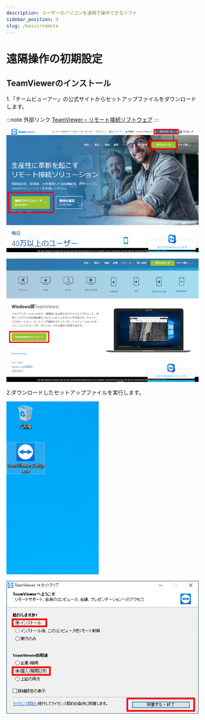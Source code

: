 ```yaml
---
description: ユーザーのパソコンを遠隔で操作できるソフト
sidebar_position: 3
slug: /basic/remote
---
```


# 遠隔操作の初期設定

## TeamViewerのインストール

1.「チームビューアー」の公式サイトからセットアップファイルをダウンロードします。

:::note 外部リンク
[TeamViewer – リモート接続ソフトウェア](https://www.teamviewer.com/ja/) 
:::

![「ダウンロード」をクリックします。](/assets/20191029_02.png)



![Windows版TeamViewerの「TEAMVIEWERをダウンロード」をクリックすると、ダウンロードがはじまります。](/assets/20191029_03.png)



2.ダウンロードしたセットアップファイルを実行します。

![ダウンロードした「TeamViewer_Setup.exe」を実行します。](/assets/20191029_04.png)



![「インストール」および「個人/商用以外」を選択して、インストールしてください。](/assets/20191029_05.png)
